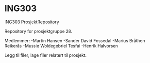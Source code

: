 # ING303
 ING303 ProsjektRepository

Repository for prosjektgruppe 28.

Medlemmer:
-Martin Hansen
-Sander David Fossedal
-Marius Bråthen Reikerås
-Mussie Woldegebriel Tesfai
-Henrik Halvorsen

Legg til filer, lage filer relatert til prosjekt.
